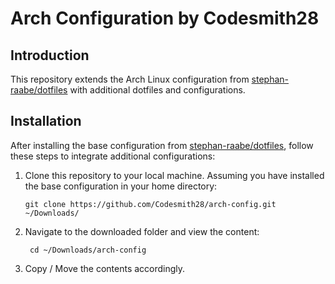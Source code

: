 # Arch Configuration by Codesmith28

## Introduction

This repository extends the Arch Linux configuration from [stephan-raabe/dotfiles](https://gitlab.com/stephan-raabe/dotfiles) with additional dotfiles and configurations.

## Installation

After installing the base configuration from [stephan-raabe/dotfiles](https://gitlab.com/stephan-raabe/dotfiles), follow these steps to integrate additional configurations:

1. Clone this repository to your local machine. Assuming you have installed the base configuration in your home directory:

      ```
      git clone https://github.com/Codesmith28/arch-config.git ~/Downloads/
    ```
2. Navigate to the downloaded folder and view the content:

    ```
     cd ~/Downloads/arch-config
    ```
 3. Copy / Move the contents accordingly.
